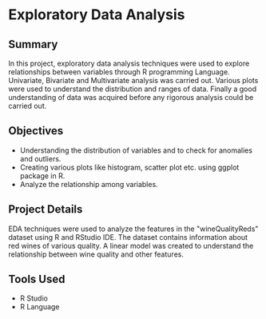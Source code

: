 # Exploratory Data Analysis

## Summary
In this project, exploratory data analysis techniques were used to explore relationships between variables through R programming Language. Univariate, Bivariate and Multivariate analysis was carried out. Various plots were used to understand the distribution and ranges of data. Finally a good understanding of data was acquired before any rigorous analysis could be carried out.

## Objectives
* Understanding the distribution of variables and to check for anomalies and outliers.
* Creating various plots like histogram, scatter plot etc. using ggplot package in R.
* Analyze the relationship among variables.

## Project Details
EDA techniques were used to analyze the features in the "wineQualityReds" dataset using R and RStudio IDE. The dataset contains information about red wines of various quality. A linear model was created to understand the relationship between wine quality and other features.

## Tools Used
* R Studio
* R Language
